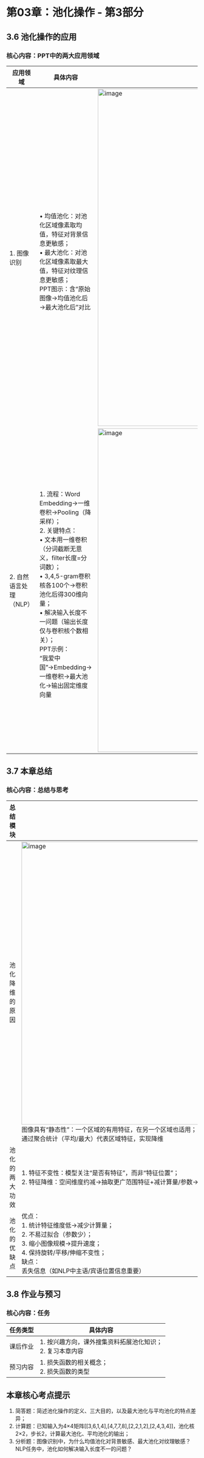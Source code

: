 # 第03章：池化操作 - 第3部分
## 3.6 池化操作的应用
### 核心内容：PPT中的两大应用领域  
| 应用领域               | 具体内容                                                   | 图示文字解释                                              |
|------------------------|--------------------------------------------------------------------------|------------------------------------------------------------------------------|
| 1. 图像识别             | <br>• 均值池化：对池化区域像素取均值，特征对背景信息更敏感；<br>• 最大池化：对池化区域像素取最大值，特征对纹理信息更敏感；<br>PPT图示：含“原始图像→均值池化后→最大池化后”对比 | <img width="1730" height="888" alt="image" src="https://github.com/user-attachments/assets/73d7c885-2243-4e49-a915-9a00bb049e5f" />|
| 2. 自然语言处理（NLP） | <br>1. 流程：Word Embedding→一维卷积→Pooling（降采样）；<br>2. 关键特点：<br>• 文本用一维卷积（分词截断无意义，filter长度=分词数）；<br>• 3,4,5-gram卷积核各100个→卷积池化后得300维向量；<br>• 解决输入长度不一问题（输出长度仅与卷积核个数相关）；<br>PPT示例：<br>“我爱中国”→Embedding→一维卷积→最大池化→输出固定维度向量 |<img width="1581" height="852" alt="image" src="https://github.com/user-attachments/assets/e98627cb-61b2-401e-99f6-a8dcbed8c0c3" />|


## 3.7 本章总结
### 核心内容：总结与思考  
| 总结模块               | 具体内容                                                    |
|------------------------|--------------------------------------------------------------------------|
| 池化降维的原因         | <img width="1502" height="745" alt="image" src="https://github.com/user-attachments/assets/78dea0d7-f9e0-482d-ab51-e5d25344c85d" />图像具有“静态性”：一个区域的有用特征，在另一个区域也适用；<br>通过聚合统计（平均/最大）代表区域特征，实现降维 |
| 池化的两大功效 | 1. 特征不变性：模型关注“是否有特征”，而非“特征位置”；<br>2. 特征降维：空间维度约减→抽取更广范围特征+减计算量/参数→防过拟合+易优化 |
| 池化的优缺点| 优点：<br>1. 统计特征维度低→减少计算量；<br>2. 不易过拟合（参数少）；<br>3. 缩小图像规模→提升速度；<br>4. 保持旋转/平移/伸缩不变性；<br>缺点：<br>丢失信息（如NLP中主语/宾语位置信息重要） |


## 3.8 作业与预习
### 核心内容：任务  
| 任务类型               | 具体内容                                                      |
|------------------------|--------------------------------------------------------------------------|
| 课后作业               | 1. 按兴趣方向，课外搜集资料拓展池化知识；<br>2. 复习本章内容               |
| 预习内容               | 1. 损失函数的相关概念；<br>2. 损失函数的类型                             |


## 本章核心考点提示
1. 简答题：简述池化操作的定义、三大目的，以及最大池化与平均池化的特点差异；<br>
2. 计算题：已知输入为4×4矩阵[[3,6,1,4],[4,7,7,8],[2,2,1,2],[2,4,3,4]]，池化核2×2，步长2，计算最大池化、平均池化的输出；<br>
3. 分析题：图像识别中，为什么均值池化对背景敏感、最大池化对纹理敏感？NLP任务中，池化如何解决输入长度不一的问题？
